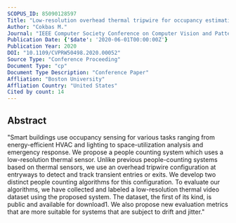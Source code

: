 ```yaml
---
SCOPUS_ID: 85090128597
Title: "Low-resolution overhead thermal tripwire for occupancy estimation"
Author: "Cokbas M."
Journal: "IEEE Computer Society Conference on Computer Vision and Pattern Recognition Workshops"
Publication Date: {'$date': '2020-06-01T00:00:00Z'}
Publication Year: 2020
DOI: "10.1109/CVPRW50498.2020.00052"
Source Type: "Conference Proceeding"
Document Type: "cp"
Document Type Description: "Conference Paper"
Affliation: "Boston University"
Affliation Country: "United States"
Cited by count: 14
---
```


## Abstract
"Smart buildings use occupancy sensing for various tasks ranging from energy-efficient HVAC and lighting to space-utilization analysis and emergency response. We propose a people counting system which uses a low-resolution thermal sensor. Unlike previous people-counting systems based on thermal sensors, we use an overhead tripwire configuration at entryways to detect and track transient entries or exits. We develop two distinct people counting algorithms for this configuration. To evaluate our algorithms, we have collected and labeled a low-resolution thermal video dataset using the proposed system. The dataset, the first of its kind, is public and available for download1. We also propose new evaluation metrics that are more suitable for systems that are subject to drift and jitter."
